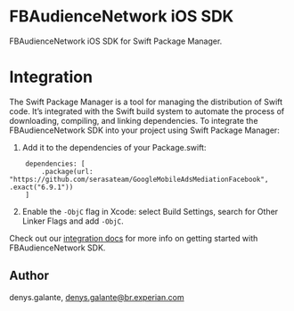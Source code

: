 # FBAudienceNetwork iOS SDK
FBAudienceNetwork iOS SDK for Swift Package Manager.

# Integration
The Swift Package Manager is a tool for managing the distribution of Swift code. It’s integrated with the Swift build system to automate the process of downloading, compiling, and linking dependencies.
To integrate the FBAudienceNetwork SDK into your project using Swift Package Manager:
1. Add it to the dependencies of your Package.swift:
```objc
    dependencies: [
        .package(url: "https://github.com/serasateam/GoogleMobileAdsMediationFacebook", .exact("6.9.1"))
    ]
```
2. Enable the `-ObjC` flag in Xcode: select Build Settings, search for Other Linker Flags and add `-ObjC`.

Check out our [integration docs](https://developers.facebook.com/docs/audience-network/setting-up/platform-setup/ios/add-sdk) for more info on getting started with FBAudienceNetwork SDK.

## Author

denys.galante, denys.galante@br.experian.com
